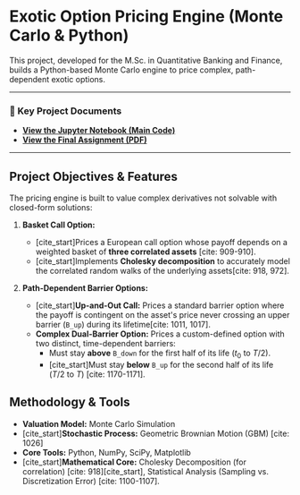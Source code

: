 # Exotic Option Pricing Engine (Monte Carlo & Python)

This project, developed for the M.Sc. in Quantitative Banking and Finance, builds a Python-based Monte Carlo engine to price complex, path-dependent exotic options.

---
### 📄 Key Project Documents
* **[View the Jupyter Notebook (Main Code)](Exotic_Options.ipynb)**
* **[View the Final Assignment (PDF)](docs/HW_03_exercises.pdf)**
---

## Project Objectives & Features

The pricing engine is built to value complex derivatives not solvable with closed-form solutions:

1.  **Basket Call Option:**
    * [cite_start]Prices a European call option whose payoff depends on a weighted basket of **three correlated assets** [cite: 909-910].
    * [cite_start]Implements **Cholesky decomposition** to accurately model the correlated random walks of the underlying assets[cite: 918, 972].

2.  **Path-Dependent Barrier Options:**
    * [cite_start]**Up-and-Out Call:** Prices a standard barrier option where the payoff is contingent on the asset's price never crossing an upper barrier (`B_up`) during its lifetime[cite: 1011, 1017].
    * **Complex Dual-Barrier Option:** Prices a custom-defined option with two distinct, time-dependent barriers:
        * Must stay **above** `B_down` for the first half of its life ($t_0$ to $T/2$).
        * [cite_start]Must stay **below** `B_up` for the second half of its life ($T/2$ to $T$) [cite: 1170-1171].

## Methodology & Tools

* **Valuation Model:** Monte Carlo Simulation
* [cite_start]**Stochastic Process:** Geometric Brownian Motion (GBM) [cite: 1026]
* **Core Tools:** Python, NumPy, SciPy, Matplotlib
* [cite_start]**Mathematical Core:** Cholesky Decomposition (for correlation) [cite: 918][cite_start], Statistical Analysis (Sampling vs. Discretization Error) [cite: 1100-1107].
